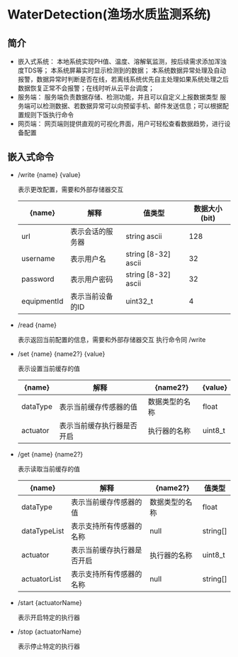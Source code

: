 # WaterDetection(渔场水质监测系统)

## 简介

- 嵌入式系统：
  本地系统实现PH值、温度、溶解氧监测，按后续需求添加浑浊度TDS等；
  本系统屏幕实时显示检测到的数据；
  本系统数据异常处理及自动报警，数据异常时判断是否在线，若离线系统优先自主处理如果系统处理之后数据恢复正常不会报警；在线时听从云平台调度；
- 服务端：
  服务端负责数据存储、检测功能，并且可以自定义上报数据类型
  服务端可以检测数据、若数据异常可以向预留手机、邮件发送信息；可以根据配置规则下饭执行命令
- 网页端：
  网页端则提供直观的可视化界面，用户可轻松查看数据趋势，进行设备配置

## 嵌入式命令

- /write {name} {value}

  表示更改配置，需要和外部存储器交互

  | {name}   | 解释               | 值类型                 | 数据大小(bit) |
  |----------|------------------|---------------------|-------|
  | url      | 表示会话的服务器         | string ascii          | 128    |
  | username | 表示用户名            | string [8-32] ascii   | 32      |
  | password | 表示用户密码           | string [8-32] ascii   | 32       |
  | equipmentId | 表示当前设备的ID        | uint32_t              | 4         |


- /read {name}

  表示返回当前配置的信息，需要和外部存储器交互 执行命令同 /write

- /set {name} {name2?} {value}

  表示设置当前缓存的值

  | {name} | 解释 |  {name2?} | {value} |
  |----------|---------------|---------|----------|
  | dataType | 表示当前缓存传感器的值 |  数据类型的名称  |float |
  | actuator | 表示当前缓存执行器是否开启 |  执行器的名称   |uint8_t |

- /get {name} {name2?}

  表示读取当前缓存的值

  | {name}       | 解释            | {name2?} | 值类型      |
  |--------------|---------------|---------|----------|
  | dataType     | 表示当前缓存传感器的值   | 数据类型的名称  | float    | 
  | dataTypeList | 表示支持所有传感器的名称  | null     | string[] |
  | actuator     | 表示当前缓存执行器是否开启 | 执行器的名称   | uint8_t  | 
  | actuatorList | 表示支持所有传感器的名称  |  null     | string[] |

- /start {actuatorName}

  表示开启特定的执行器

- /stop {actuatorName}

  表示停止特定的执行器